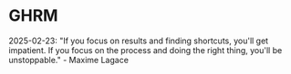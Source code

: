 # GHRM

2025-02-23: "If you focus on results and finding shortcuts, you'll get impatient. If you focus on the process and doing the right thing, you'll be unstoppable." - Maxime Lagace